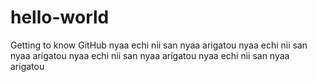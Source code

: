 # hello-world
Getting to know GitHub
nyaa echi nii san nyaa arigatou
nyaa echi nii san nyaa arigatou
nyaa echi nii san nyaa arigatou
nyaa echi nii san nyaa arigatou
